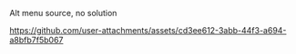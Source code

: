 
Alt menu source, no solution

https://github.com/user-attachments/assets/cd3ee612-3abb-44f3-a694-a8bfb7f5b067
